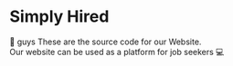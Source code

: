 # Simply Hired 
👋 guys These are the source code for our Website.<br>
Our website can be used as a platform for job seekers 💻
